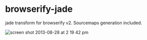 browserify-jade
===============

jade transform for browserify v2. Sourcemaps generation included.

![screen shot 2013-08-28 at 2 19 42 pm](https://f.cloud.github.com/assets/173025/1040190/b565dddc-0fae-11e3-850f-6203abc428a5.png)
